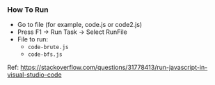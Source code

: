 ### How To Run
- Go to file (for example, code.js or code2.js)
- Press F1 -> Run Task -> Select RunFile
- File to run:
    - `code-brute.js`
    - `code-bfs.js`

Ref: https://stackoverflow.com/questions/31778413/run-javascript-in-visual-studio-code